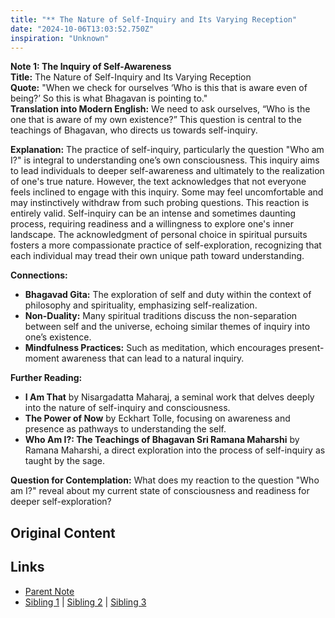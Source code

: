 ```yaml
---
title: "** The Nature of Self-Inquiry and Its Varying Reception"
date: "2024-10-06T13:03:52.750Z"
inspiration: "Unknown"
---
```


  
**Note 1: The Inquiry of Self-Awareness**  
**Title:** The Nature of Self-Inquiry and Its Varying Reception  
**Quote:** "When we check for ourselves ‘Who is this that is aware even of being?’ So this is what Bhagavan is pointing to."  
**Translation into Modern English:** We need to ask ourselves, “Who is the one that is aware of my own existence?” This question is central to the teachings of Bhagavan, who directs us towards self-inquiry.  

**Explanation:** The practice of self-inquiry, particularly the question "Who am I?" is integral to understanding one’s own consciousness. This inquiry aims to lead individuals to deeper self-awareness and ultimately to the realization of one's true nature. However, the text acknowledges that not everyone feels inclined to engage with this inquiry. Some may feel uncomfortable and may instinctively withdraw from such probing questions. This reaction is entirely valid. Self-inquiry can be an intense and sometimes daunting process, requiring readiness and a willingness to explore one's inner landscape. The acknowledgment of personal choice in spiritual pursuits fosters a more compassionate practice of self-exploration, recognizing that each individual may tread their own unique path toward understanding.  

**Connections:**  
- **Bhagavad Gita:** The exploration of self and duty within the context of philosophy and spirituality, emphasizing self-realization.  
- **Non-Duality:** Many spiritual traditions discuss the non-separation between self and the universe, echoing similar themes of inquiry into one’s existence.  
- **Mindfulness Practices:** Such as meditation, which encourages present-moment awareness that can lead to a natural inquiry.  

**Further Reading:**  
- **I Am That** by Nisargadatta Maharaj, a seminal work that delves deeply into the nature of self-inquiry and consciousness.  
- **The Power of Now** by Eckhart Tolle, focusing on awareness and presence as pathways to understanding the self.  
- **Who Am I?: The Teachings of Bhagavan Sri Ramana Maharshi** by Ramana Maharshi, a direct exploration into the process of self-inquiry as taught by the sage.  

**Question for Contemplation:** What does my reaction to the question "Who am I?" reveal about my current state of consciousness and readiness for deeper self-exploration?  


## Original Content



## Links

- [Parent Note](/parent-note.md)
- [Sibling 1](/zettel1.md) | [Sibling 2](/zettel2.md) | [Sibling 3](/zettel3.md)
